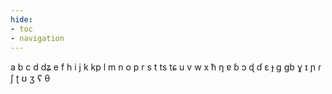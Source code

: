 ```yaml
---
hide:
- toc
- navigation
---
```

a
b
c
d
dʑ
e
f
h
i
j
k
kp
l
m
n
o
p
r
s
t
ts
tɕ
u
v
w
x
ħ
ŋ
ɐ
ɓ
ɔ
ɖ
ɗ
ɛ
ɟ
ɡ
ɡb
ɣ
ɪ
ɲ
ɾ
ʃ
ʈ
ʊ
ʒ
ʕ
θ
